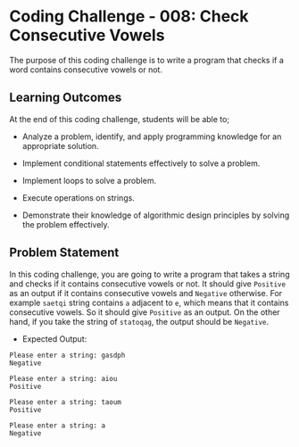 # Coding Challenge - 008: Check Consecutive Vowels

The purpose of this coding challenge is to write a program that checks if a word contains consecutive vowels or not.

## Learning Outcomes

At the end of this coding challenge, students will be able to;

- Analyze a problem, identify, and apply programming knowledge for an appropriate solution.

- Implement conditional statements effectively to solve a problem.

- Implement loops to solve a problem.

- Execute operations on strings.

- Demonstrate their knowledge of algorithmic design principles by solving the problem effectively.

## Problem Statement

In this coding challenge, you are going to write a program that takes a string and checks if it contains consecutive vowels or not. It should give `Positive` as an output if it contains consecutive vowels and `Negative` otherwise. For example `saetqi` string contains `a` adjacent to `e`, which means that it contains consecutive vowels. So it should give `Positive` as an output. On the other hand, if you take the string of `statoqag`, the output should be `Negative`.

- Expected Output:

```text
Please enter a string: gasdph
Negative

Please enter a string: aiou
Positive

Please enter a string: taoum
Positive

Please enter a string: a
Negative
```

